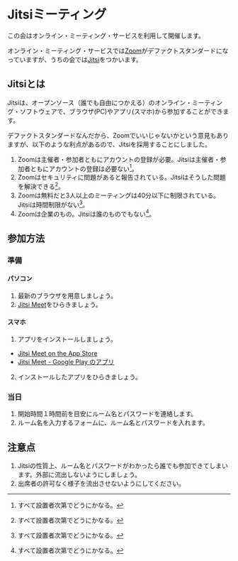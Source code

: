 Jitsiミーティング
====

この会はオンライン・ミーティング・サービスを利用して開催します。

オンライン・ミーティング・サービスでは[Zoom](https://zoom.us/)がデファクトスタンダードになっていますが、うちの会では[Jitsi](https://jitsi.org/)をつかいます。

Jitsiとは
----

Jitsiは、オープンソース（誰でも自由につかえる）のオンライン・ミーティング・ソフトウェアで、ブラウザ(PC)やアプリ(スマホ)から参加することができます。

デファクトスタンダードなんだから、Zoomでいいじゃないかという意見もありますが、以下のような利点があるので、Jitsiを採用することにしました。

1. Zoomは主催者・参加者ともにアカウントの登録が必要。Jitsiは主催者・参加者ともにアカウントの登録は必要ない[^1]。
2. Zoomはセキュリティに問題があると報告されている。Jitsiはそうした問題を解決できる[^1]。
3. Zoomは無料だと3人以上のミーティングは40分以下に制限されている。Jitsiは時間制限がない[^1]。
4. Zoomは企業のもの。Jitsiは誰のものでもない[^1]。

[^1]:すべて設置者次第でどうにかなる。

参加方法
----

### 準備

#### パソコン

1. 最新のブラウザを用意しましょう。
2. [Jitsi Meet](https://meet.jit.si/)をひらきましょう。

#### スマホ

1. アプリをインストールしましょう。

- [Jitsi Meet on the App Store](https://apps.apple.com/us/app/jitsi-meet/id1165103905)
- [Jitsi Meet - Google Play のアプリ](https://play.google.com/store/apps/details?id=org.jitsi.meet)

2. インストールしたアプリをひらきましょう。

### 当日

1. 開始時間１時間前を目安にルーム名とパスワードを連絡します。
2. ルーム名を入力するフォームに、ルーム名とパスワードを入れます。

注意点
----

1. Jitsiの性質上、ルーム名とパスワードがわかったら誰でも参加できてしまいます。外部に流出しないようにしましょう。
2. 出席者の許可なく様子を流出させないようにしてください。
